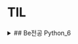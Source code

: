 # TIL

<details>
<summary> ## Be전공 Python_6 </summary>
<div markdown="1">

<details>
<summary>(220714)  1st Day - off</summary>
<div markdown="1">

- 신입개발자의 역량

1. 코테통과 (알고리즘)
2. CS
3. 영어
4. 잔디가 빽빽(꾸준한 학습 증명) → 가장 중요

------

#### Git (분산 버전 관리 프로그램) / Github (Git 기반 저장소 서비스) -  소잘능개의 기본
	- 중앙 집중식 버전 관리(SVN, 서버컴퓨터 한대. 매니지먼트쪽 강점.)의 단점 보완.
	- 레거시 프로젝트(와 그 히스토리)의 안정적인 보관을 위해서는 분산 버전 관리가 유리하다.
	- 법인이 쓰기에는 Github이 더 비싸고, 소스코드가 서버로 들어가기 때문에 보안 이슈가 있음.

- CLI (Command Line Interface) & Markdown
	- GUI - 그래픽으로 상호작용. 쉽지만 성능이 더 소모됨.
	- CLI - 명령어를 통해 상호작용. 서버/개발 시스템이 이러한 조작환경제공.
	- Git Bash
		- Git은 Linux로 되어있기 때문에, 윈도우에서 Linux를 사용하기 위해 Git Bash로 수행.
		- 절대경로: 모든 경로 / 상대경로: 현재디렉토리 기준 상대적 위치

- Markdown → 텍스트기반 가벼운 markup언어
	- 문서 구조화와 내용을 쉽고 빠르게 작성코자. (특히 웹 환경)
	- 선택한 언어의 Highlight Syntax 적용.
	- README.md
		- 파일을 통해서 오픈 소스의 공식 문서 작성. 잔디심을때마다!
			- 프로젝트에 대한 설명
			- 가장 먼저 보는 문서
			- 일반적으로 SW와 함께 배포
			- 형식은 따로 없으나 일반적으로 Markdown 활용
		- 개인 프로젝트의 소개 문서 작성
		- 매일 학습한 내용 정리
		- MarkDown 활용한 블로그 운영

#### Repository
- 특정 디렉토리 버전관리하는 저장소
1) git init 명령어로 로컬 저장소 생성 → 기본 필수요소(초기값)을 세팅해줌.
2) .git 디렉토리에 버전 관리에 필요한 것이 들어있음
3) git config —global → 이메일과 유저네임 설정.
4) README.md
- Working Directory(작업하는 실제 디렉토리 — untracked)
 → <git add 파일명 or git add . (현재디렉토리 전체)> →
- Staging Area(커밋으로 남기고 싶은 파일이 있는 곳 — staged)
 → <git commit -m “메세지”> →
- Repository(커밋이 저장되는곳 — committed) → <git push> →
- vscode에서 Git Graph 설치해볼 것!

#### ??Staging Area는 왜 있지??
- Working Directory 자체의 모습이 아니라 수정사항(변화된 내용)만 반영되기 위해서!
- 상용(퍼블리싱)할 내용들만 골라 commit해야 하니깐~

#### Github Repo Settings에서 default Branch를 master로 바꿔야 하는 이유?
- main으로 바뀐 이유가 있다.
 [깃허브, 개발용어 '마스터'→메인으로 바꾼다](https://zdnet.co.kr/view/?no=20200921101131)
- 그런데 기존 기업들은 모두 master로 쓰기 때문에 main으로 저장하자~

#### 로컬과 깃헙 레포 연결하기
- git remote add origin 링크 → 연결.
	- 링크의 별명을 origin으로 설정하는 것.
- git push -u origin master → 깃푸쉬.
	- origin → 별명
	- master → local branch 이름

#### git clone, git pull
- clone == 해당 url을 다운로드 받는 것.
- pull == remote에서 local로 업데이트 하는 것.
	- vscode에서 수정 옵션 선택 가능

</div>
</details>

<details>
<summary>(220715)  2nd Day - off</summary>
<div markdown="1">

### git collaborator 초대

[https://eunoia3jy.tistory.com/118](https://eunoia3jy.tistory.com/118)

### git branch 활용

[https://git-scm.com/book/ko/v2/Git-브랜치-브랜치란-무엇인가](https://git-scm.com/book/ko/v2/Git-%EB%B8%8C%EB%9E%9C%EC%B9%98-%EB%B8%8C%EB%9E%9C%EC%B9%98%EB%9E%80-%EB%AC%B4%EC%97%87%EC%9D%B8%EA%B0%80)

1. 브렌치 생성 후 이동

```bash
git checkout -b (브렌치)

git switch -c (브렌치)
```

[https://git-scm.com/book/ko/v2/Git-브랜치-브랜치와-Merge-의-기초](https://git-scm.com/book/ko/v2/Git-%EB%B8%8C%EB%9E%9C%EC%B9%98-%EB%B8%8C%EB%9E%9C%EC%B9%98%EC%99%80-Merge-%EC%9D%98-%EA%B8%B0%EC%B4%88)

1. 병합 (마스터 브렌치와 입력 브렌치의 병합)

```bash
git merge (브렌치)
```

1. 변화 확인하기

```bash
git log --oneline --graph
```

## 챗봇 프로그래밍

### 4차 산업 혁명과 소프트웨어

- 4차산업 - 소프트웨어 중심의 기술, 산업, 사회 패턴과 절차의 급격한 변화
- 빅데이터, 인공지능, 로봇공학, 사물인터넷, 무인운송, 3D프린터, 나노기술
- 오픈소스 라이브러리를 잘 활용하자! 디자인과 기능을 구상하여 조립하는 것이 중요.
    - 에러를 무서워말자!

### Request module 설치

```bash
pip install request
pip install beautifulsoup4
pip install lxml
```

### .gitignore 활용

[gitignore.io](https://www.toptal.com/developers/gitignore/)

1. 왜 쓰는가?

```
보안상으로 위험성이 있는 파일프로젝트와 
관계없는 파일용량이 너무 커서 제외해야되는 파일등등
git add 에 포함시키기 싫은 경우가 있다.

물론 이 경우 git rm 를 통해 일부 파일만 제외시키면 되지만, 
모든 커밋에 그런 행동을 하는 것은 번거롭다.

따라서 우리는.gitignore 이라는 디렉토리를 만들어 무시할 파일을 넣어 줄 수 있다.
```

2. ***반드시!!*** Repository 만들자마자 생성해야함.
    1. 한 번 git이 관리하기 시작한 파일은 추가적인 ignore가 안된다.
</div>
</details>


<details>
<summary>(220716)  3rd Day - weekend</summary>
<div markdown="1">


arr = [ ] → arr 배열 선언

len(arr) → arr 배열의 원소 갯수

리스트.remove(a) → 배열에서 a 제거

“이름 : {1}, 나이 {0}세”. format(20, “홍길동) → ‘이름 : 홍길동, 나이 20세’

{숫자 : 문자열 표시 유형}

chr(num) → 아스키코드 num에 해당하는 문자

ord(char) → 문자 char에 해당하는 아스키코드

`for i in range (1, 201, 1) :` → 1 이상 201 미만의 i에 대한 반복문. i는 1씩 증가한다.

```python
dogs = {1: "골든리트리버". 2: "진돗개", 3: "보더콜리"} //사전형 객체

for key in dogs: //사전 객체 dogs를 사용하므로 항목의 키 정보 1, 2, 3이 차례로 대입
	print("{0} : {1}".format(key, dogs[key]))
```

[https://blockdmask.tistory.com/458](https://blockdmask.tistory.com/458) → 문자열

줄바꿈 없이 출력하기

```python
print("AngelPlayer", end='\n') //기본 형식.

for i in range(1, 51) :
    print("{0}".format(i * 2), end=' ')
```

파이썬에서의 삼항 연산자

```python
[true_value] if [condition] else [false_value]
```

	
</div>
</details>


<details>
<summary>(220717)  4th Day - weekend</summary>
<div markdown="1">

### join 사용방법

```python
구분자.join(문자열리스트)

str_list = ["동해물과","백두산이","마르고","닳도록"]
>>> str = " ".join(str_list)
>>> print(str)
# 동해물과 백두산이 마르고 닳도록 출력됨
```

구분자(separator)가 앞에 오고 문자열이 뒤에 오는 구조라서 좀 헷갈릴 수 있다.

### 문자열 나누기- split() 함수

이 함수는 파라미터로 구분자를 주면

해당 구분자를 기준으로 문자열을 잘라 리스트 형식으로 반환합니다.

만약 파라미터에 아무것도 주지 않으면 공백을 기준으로 문자를 나눕니다.

```python
>>> str = "Hi my name is gyu"
>>> splitted_str = str.split()
>>> print(splitted_str)

['Hi', 'my', 'name', 'is', 'gyu']
```

[[파이썬 / Python] map(int, input().split())에 대해](https://ccamppak.tistory.com/38)

### 진수 변환

```python
10진수에서 2진수로 변환함수: bin() # 접두어 0b 붙음
10진수에서 8진수로 변환함수: oct() # 접두어 0o 붙음
10진수에서 16진수로 변환함수: hex() # 접두어 0x 붙음
```

### 문자열 설정

[Python의 문자열에서 부분 문자열 추출](https://www.delftstack.com/ko/howto/python/extract-substring-from-a-string-in-python/)

[파이썬에서 문자열의 부분 문자열을 얻는 방법](https://www.delftstack.com/ko/howto/python/how-to-get-a-substring-of-a-string-in-python/)

### 공백 제거

**3가지 방법**은 아래와 같습니다.

1. **replace() 사용 - 모든 공백 제거**
2. **strip(), lstrip(), rstrip() 사용 - 양쪽, 왼쪽, 오른쪽 공백 제거**
3. **re.sub() 사용 - 정규표현식 사용으로 원하는대로 공백 제거**

### map 함수

```python
list(map(함수, 리스트))# 리스트에서 원소를 하나씩 꺼내 함수를 돌려 다시 리스트로 저장
```

[[python] 파이썬 map 함수 사용법과 예제](https://blockdmask.tistory.com/531)

### 딕셔너리

[Python 딕셔너리](https://zetawiki.com/wiki/Python_%EB%94%95%EC%85%94%EB%84%88%EB%A6%AC)

## **reduce()**

```python
reduce(함수, 시퀀스)
```

#시퀀스(문자열, 리스트, 튜플)의 원소들을 순차적으로 함수에 적용

```python
>>>from functools import reduce   # 파이썬 3에서는 써주셔야 해요  
>>> reduce(lambda x, y: x + y, [0, 1, 2, 3, 4])
10
```

먼저 0과 1을 더하고, 그 결과에 2를 더하고, ….

## **filter()**

```python
filter(함수, 리스트)
```

리스트에 들어있는 원소들을 함수에 적용시켜서 

결과가 참인 값들로 새로운 리스트를 만들어줌. 

```python
>>> list(filter(lambda x: x < 5, range(10)))
[0, 1, 2, 3, 4]
```

### 절대값 함수

```python
abs(x) # x의 절대값
```


</div>
</details>


<details>
<summary>(220718)  5th Day - online </summary>
<div markdown="1">

### 컨테이너

- 여러 개의 데이터를 담을 수 있는 객체.
- 순서가 있는 데이터와 순서가 없는 데이터로 나뉨.
        
    - 리스트 (리스트명 = [요소1, 요소2, … ]
        - 여러 값을 ‘순서가 있는’구조로 저장하고 싶을 때 사용
        - 생성된 이후 변경이 가능
    - 튜플
        - 여러 값을 ‘순서가 있는’구조로 저장하고 싶을 때 사용
        - 생성된 이후 변경이 불가.
        - 단일 항목 튜플은 값 뒤에 쉼표! ex) tuple_a = (1,)
        - 복수 항목 튜플도 넣는 것을 권장
    - 레인지
        - 숫자의 시퀀스를 나타냄
        - 주로 반복문과 사용됨 (for i in range(N))
    - 슬라이싱
        
        [[Tip] Python Array[::] 사용법](https://blog.wonkyunglee.io/3)
        
        - 시퀀스를 특정 단위로 슬라이싱
        - 인덱스와 콜론을 사용하여 특정 부분만 잘라냄
        - 
    - 셋
        - 중복되는 요소 없고 순서 상관 없는 묶음
            - 중복되면 하나만 저장
            - 순서가 없어서 인덱스 접근 불가
    - 딕셔너리
        - 키-값 쌍으로 이루어진 자료형 (3.7이후 orderd)
        - key는 변경 불가능 데이터만 가능.
        - 키의 값(values)는 형태 상관 없음.
        - dict()

### 형변환

- 파이썬에서 데이터 형태는 서로 변환 가능
- 암시적/명시적 변환.

### find 함수

```python
문자열.find(찾을 문자, 시작 index, 끝 index)
```

[[python] 파이썬 find 함수에 대해서](https://blockdmask.tistory.com/569)

[[Python - Tip] 파이썬 출력 메시지 글꼴 설정 - 글자색/배경색/굴게/기울임/밑줄](https://dsegfault.tistory.com/15)

</div>
</details>


<details>
<summary>(220719)  6th Day - offline </summary>
<div markdown="1">

### Dictionary 관련 함수

[[파이썬(Python)] 딕셔너리(Dictionary) 관련 함수 정리! [.keys() / .values() / .items() / .get() / .clear(), in]](https://m.blog.naver.com/PostView.naver?isHttpsRedirect=true&blogId=sw4r&logNo=221504133335)

### append 살펴보기

[파이썬 append( ), extend( ), insert( ) 함수 차이 / 요소추가함수 비교 (Python)](https://ooyoung.tistory.com/117)

### Set 살펴보기

[점프 투 파이썬](https://wikidocs.net/16044)

### replace 함수

```python
변수.replace(변경하고 싶은 문자, 변경할 문자, [변경할 횟수])
```

[파이썬 replace( ) 문자열을 변경하는 함수 (Python)](https://ooyoung.tistory.com/77)

### re.sub

```python
re.sub(패턴, 바꿀 문자열, 문자열, 바꿀 횟수)
```

[[python] re.sub 정규표현식을 통한 문자열 치환 (특수문자 제거)](https://clolee.tistory.com/17)

### Try (예외처리)

[[Python] 예외처리 (try, except, finally, else)](https://yganalyst.github.io/pythonic/memo_16_except/)

</div>
</details>

<details>
<summary>(220720)  7th Day - online </summary>
<div markdown="1">

[Python Tutor code visualizer: Visualize code in Python, JavaScript, C, C++, and Java](https://pythontutor.com/visualize.html#mode=edit)

[(Python) 20 - 파이썬의 유용한 내장함수들](https://dogrushdev.tistory.com/134)

### 제어문(Control Statement)

- flowchart로 표현 가능한, 특정 상황에 따른 선택적 코드 실행
1. 조건문
    - if / elif / else 계속 연습하자

1. 반복문
    - for문
        - Dictionary 순회
            - .Keys() / .values() / .items() → 튜플 활용해서 순회 가능
            - ex)
            
            ```python
            for student, grade in grades.items()
            ```
            
        - enumerate 순회
            - 인덱스(순서)와 객체를 쌍으로 담은 열거형 반환
            
            ```python
            members = ['민수', '영희', '철수']
            
            for idx, number in enumerate(members) : 
                print(idx, number)
            
            # enumerate(members, start = n) -> n값부터 idx가 증가
            ```
            
        - List comprehension
            - 표현식과 제어문을 통해 특정값을 가진 리스트 생성
            
            ```python
            # code for 변수 in iterble if 조건식
            
            cubic_list = [number ** 3 for number in range(1, 4)]
            print (cubic_list)
            
            #[1, 8, 27)
            ```
            
        
        - Dictionary Comprehension
            
            ```python
            cubic_dict0 = {}
            for number in range(1, 4) : 
                cubic_dict0[number] = numer ** 3
            print(cubic_dict0)
            
            #{1: 1, 2: 8, 3: 27}
            
            cubic_dict1 = {number : number ** 3 for number in range(1, 4)}
            print (cubic_dict1)
            
            #{1: 1, 2: 8, 3: 27}
            ```
            

### 함수

- return은 한 함수에 두 개 불가. 여러 개를 반환하고 싶으면 리스트나 튜플 등의 컨테이너 활용

```python
def minus_and_product(x, y) :
    return x - y,  x * y

y = minus_and_product(4, 5)
print(y) # (-1, 20)
print(type(y)) # <class 'tuple'
```

- Input
    - Keyword Argument 다음에 Positional Argument 넣을 수 없다
    - Default Argument를 지정해서 정의된 것보다 더 적은 개수의 argument를 입력 가능
    - 정해지지 않은 여러개의 Arguments 처리는 Asterisk 혹은 언패킹 연산자라고 불리는 * 덕분.
    
    ```python
    print(*objects, sep=' ', end='\n', file=sys.stdout, flush=False)
    ```
    
    - 가변인자 (*args)
        - 여러개의 Positional Argument를 하나의 필수 parameter로 받아서 사용
        - 몇 개를 받을 지 모를 때 사용.
        
        ```python
        def add(*args) : 
            for arg in args :
                print(arg)
        ```
        
    
    - 패킹 / 언패킹
        - 묶는게 패킹 푸는게 언패킹
        
        ```python
        numbers = (1, 2, 3, 4, 5) #패킹
        a, b, c, d, e = numbers #언패킹
        ```
        
        - 패킹 = 여러 개의 데이터를 묶어서 할당
        - 언패킹 = 시퀀스 속 요소를 여러 변수에 나누어 할당
            - 언패킹시 변수 개수와 할당 갯수가 동일해야 함.
            - 변수에 Asterisk를 붙이면 남은 요소를 담을 수 있음
            
            ```python
            numbers = (1, 2, 3, 4, 5)
            a, b, *rest = numbers
            print(a, b, rest) # 1 2 [3, 4, 5]
            
            a, *rest, e = numbers
            print(rest) # [2, 3, 4]
            ```
            
        
        - *는 시퀀스 언패킹 연산자라고 불리며, 말 그대로 시퀀스를 풀어 헤치는 연산자
            - 튜플이나 리스트 언패킹할 때 사용
            - * 활용해서 가변인자 만들 수 있음
            
            ```python
            def func(*args) :
            	print(args)
            	print(type(args))
            ```
            
            ```python
            def sum_all(*numbers):
            	result = 0
            	for number in numbers :
            				result += number
            	return result
            
            print(sum_all(1, 2, 3)) # 6
            print(sum_all(1, 2, 3, 4, 5, 6)) # 21
            ```
            
            ```python
            def print_family_name(father, mother, *pets): # 아빠 엄마는 필수. 반려동물은 추가적인 인자
            	print(f'아버지 : {father}')
            	print(f'어머니 : {mother}')
            	print('반려동물들')
            	for name in pets:
            			print(f'반려동물: {name}')
            
            ```
            
        
        - 가변 키워드 인자 (**kwargs)
            - 몇 개의 키워드 인자를 받을지 모르는 함수 정의에 유용
            - **kwargs는 딕셔너리로 묶여 처리되며, parameter에 **를 붙임
            
            ```python
            def family(**kwargs) : 
            	for key, value in kwargs.items()
            			print(key, ":", value)
            
            family(father='아부지', mother='어무이')
            ```
            
        - *args 는 **kwargs 와 같이 쓸 수 있나? YES!
            
            ```python
            def print_family_name(*parents, *pets): # 아빠 엄마는 필수. 반려동물은 추가적인 인자
            	print(f'아버지 : {parents[0]}')
            	print(f'어머니 : {parents[1]}')
            	print('반려동물들')
            	for title, name in pets.items():
            			print(f'반려동물: {title} = {name}')
            ```
            
    

### Python의 범위 (Scope)

- 함수는 코드 내부에 local scope 생성. / 이외 공간은 global scope
- scope
    - global scope  : 코드 어디에서나 참조 가능한 공간
    - local scope :  함수가 만든 scope. 함수 내부에서만 참조 가능
- variable
    - global variable : global scope에 정의된 변수
    - local variable : local scope에 정의된 변수

### 변수 수명주기(lifecycle)

- built-in scope
    - 파이썬 실행된 이후부터 영원히 유지
- global scope
    - 모듈이 호출된 시점 이후 혹은 인터프리터가 끝날 떄까지 유지
- local scope
    - 함수가 호출될 때 생성되고, 함수가 종료될 때까지 유지
    

### 이름 검색 규칙(Name Resolution)

- 파이썬의 식별자는 namespace에 저장되어 있음.
- a.k.a LEGB Rule
    - Local scope - 지역 범위(현재 작업)
    - Enclosed scope - 지역 범위 한 단계 위
    - Global scope - 최상단 위치
    - Built-in scope - 정의하지 않고 사용할 수 있는 모든 것
- 함수의 범위 주의
    - 기본적으로 함수에서 선언된 변수는 Local scope에 생성
    - 해당 scope에 변수가 없으면 LEGB 룰에 의해 검색.
        - 접근은 되도 수정은 안됨
        - 할당하면 해당 scope에 생성되므로
        - 함수 내에서 필요한 상위 scope는 argument로 넘겨서 활용해야 함
- 상위 scope 변수를 수정하려면 global, nonlocal 키워드를 활용
    - 그러나 코드 복잡해지고 오류발생 가능.
    

### 함수 응용

- map(함수, 순회가능한 데이터구조)
- zip(*iterables) - iterable들을 모아서 튜플형 object반환
- lambda[parameter] : 표현식
    - 리턴 없고 조건문 반복문 불가.
    - 간결한 함수정의 가능. def 없어도 사용가능
- 재귀함수는 stack overflow 조심하고, 1천회 넘기지 않게 조심할것
    - 재귀적 표현이 자연스러운 알고리즘에 사용할 것.
    - 변수 사용을 줄여줄 수 있으나 입력값이 커지면 연산 속도가 오래 걸림!

### 모듈

- 모듈과 패키지
    - module = 합, 평균, 표준편차 등 자주 쓰는 기능들을 하나의 파일로 묶은 것
        - 특정 기능을 하는 코드를 파이썬 파일(.py)단위로 작성
        
        ```python
        import module
        from module import var, function, Class
        from module import * #다 가져오기
        ```
        
    - package = 다양한 파일을 하나의 폴더로 묶은 것
        - 특정 기능과 관련된 여러 모듈의 집합
        - 패키지 안에는 서브패키지 포함
        
        ```python
        from package import module
        from package.module import var, function, Class
        ```
        
    - library = 다양한 패키지를 하나로 묶은 것.
        - 프레임워크와의 차이점? buzzword(논란되는 언어).
        - 교수님피셜 라이브러리는 삽, 프레임워크는 포크레인
    - pip = 관리자
        - PyPI(Python Package Index)에 저장된 외부 모듈 및 패키지 가져오는 시스템
        
        ```bash
        $ pip install SomePackage #최신버전
        $ pip install SomePackage==1.0.5 #특정 버전
        $ pip install SomePackage>=1.0.4 #최소 버전
        ```
        
        - 패키지 관리 (기록 파일은 보통 requirements.txt)로 정의
        
        ```bash
        $ pip freeze > requirements.txt # 리스트 박제
        $ pip freeze -r requirements.txt # 박제된 리스트 설치
        ```
        
    - 패키지 활용 공간은 가상환경
    

### 사용자 모듈과 패키지

- 패키지 만들기
    - 모든 폴더에는 **init**.py를 만들어 패키지로 인식
        - python 3.3 이후부터는 없어도 되지만 만드는 것 추천.
    

### 가상 환경

- 외부 패키지와 모듈을 사용하는 경우 모두 pip를 통해 설치해야 함.
- 복수의 프로젝트를 할 때 버전이 다를 수 있고, 따라서 가상환경에 독립적으로 패키지 관리해야함
- Python 3.5부터 생김
    - 특정 디렉토리에 가상 환경을 만들고, 고유한 파이썬 패키지 집합 가질 수 있음.
        - 특정 폴더에 환겨잉 있고
        - 실행 환경에서 가상환경을 활성화 시킴
        - 그에 따라서 폴더 관리
        
        ```bash
        $ python -m venv venv00 # venv00이라는 가상환경 생성
        
        $ pip list # 컴퓨터에 설치된 리스트
        
        $ sourse venv/Scripts/activate #나만의 작고 귀여운 가상환경 시작
        
        $ pip list # 이후에는 이 가상환경에 설치된 리스트
        ```

</div>
</details>


<details>
<summary>(220721)  8th Day - offline </summary>
<div markdown="1">


## **메모리 구조**

- 프로그램이 실행되기 위해서는 먼저 프로그램이 메모리에 로드(load)되어야 합니다.
- 또한, 프로그램에서 사용되는 변수들을 저장할 메모리도 필요합니다.
- 따라서 컴퓨터의 운영체제는 프로그램의 실행을 위해 다양한 메모리 공간을 제공하고 있습니다.
- 프로그램이 운영체제로부터 할당받는 대표적인 메모리 공간은 4가지 있습니다.
    - 코드(code) 영역
    - 데이터(data) 영역
    - 스택(stack) 영역
    - 힙(heap) 영역

![http://tcpschool.com/lectures/img_c_memory_structure.png](http://tcpschool.com/lectures/img_c_memory_structure.png)

### 1. **코드(code) 영역**

메모리의 코드(code) 영역은 실행할 프로그램의 코드가 저장되는 영역으로

텍스트(code) 영역이라고도 부릅니다.

CPU는 코드 영역에 저장된 명령어를 하나씩 가져가서 처리하게 됩니다.

### 2. **데이터(data) 영역**

메모리의 데이터(data) 영역은 프로그램의 전역 변수와 정적(static) 변수가 저장되는 영역입니다.

데이터 영역은 프로그램의 시작과 함께 할당되며, 프로그램이 종료되면 소멸합니다.

### 3. **스택(stack) 영역**

메모리의 스택(stack) 영역은 함수의 호출과 관계되는 지역 변수와 매개변수가 저장되는 영역입니다.

스택 영역은 함수의 호출과 함께 할당되며, 함수의 호출이 완료되면 소멸합니다.

이렇게 스택 영역에 저장되는 함수의 호출 정보를 스택 프레임(stack frame)이라고 합니다.

스택 영역은 푸시(push) 동작으로 데이터를 저장하고, 팝(pop) 동작으로 데이터를 인출합니다.

이러한 스택은 후입선출(LIFO, Last-In First-Out) 방식에 따라 동작하므로,

가장 늦게 저장된 데이터가 가장 먼저 인출됩니다.

스택 영역은 메모리의 높은 주소에서 낮은 주소의 방향으로 할당됩니다.

### 4. **힙(heap) 영역**

메모리의 힙(heap) 영역은 사용자가 직접 관리할 수 있는 ‘그리고 해야만 하는’ 메모리 영역입니다.

힙 영역은 사용자에 의해 메모리 공간이 동적으로 할당되고 해제됩니다.

힙 영역은 메모리의 낮은 주소에서 높은 주소의 방향으로 할당됩니다.

## **스택과 힙의 장단점**

### **스택**

매우 빠른 액세스

변수를 명시 적으로 할당 해제 할 필요가 없습니다.

공간은 CPU에 의해 효율적으로 관리되고 메모리는 단편화되지 않습니다.

지역 변수 만

스택 크기 제한 (OS에 따라 다름)

변수의 크기를 조정할 수 없습니다.

### **힙**

변수는 전역 적으로 액세스 할 수 있습니다.

메모리 크기 제한 없음

(상대적으로) 느린 액세스

효율적인 공간 사용을 보장하지 못하면 메모리 블록이 할당 된 후 시간이 지남에 따라 메모리가 조각화되어 해제 될 수 있습니다.

메모리를 관리해야합니다 (변수를 할당하고 해제하는 책임이 있습니다)

변수는 C언어 realloc() or 자바 new

## 체크할 것

### 딕셔너리

1. 딕셔너리 매소드 확인.
2. key - value
3.  순회도는 방법!

### 반복문

1. 순회 방법

### Data 추출

1. 인덱스 접근 방법
2. if문으로 수정하는 방법


</div>
</details>




<details>
<summary>(220722)  9th Day - offline </summary>
<div markdown="1">

- 프로젝트 제출기한은 20시.

### 01_PJT

- 목표
    - 파일 입출력 이해
    - 데이터 구조 분석과 이해
    - Json 형태로 구성
    
- 요구 사항
    - example 참고할 것
    - 데이터를 직접 추출하고 구성하는 과정
    - 필수와 선택 과제로 나뉨.
    - 제출은 gitlab

### 유의사항

```python
dict[’key’] 보다는 dict.get(’key’) 쓰기. 에러 때문에!
print(f’texttext{var1}text{var2} 쓰기.
```

[https://velog.io/@aonee/Python-%EC%A0%95%EB%A0%AC-sort-sorted-reverse](https://velog.io/@aonee/Python-%EC%A0%95%EB%A0%AC-sort-sorted-reverse)

</div>
</details>


<details>
<summary>(220723)  10th Day - weekend </summary>
<div markdown="1">

### import math

[[Python] 반올림, 올림, 내림](https://velog.io/@insutance/Python-%EB%B0%98%EC%98%AC%EB%A6%BC-%EC%98%AC%EB%A6%BC-%EB%82%B4%EB%A6%BC)

### divmod(var1, var2)

 → var1을 var2로 나눈 몫과 나머지를 튜플 객체로 반환

### pow(var1, var2)

 → var1을 var2 제곱하여 반환

### all()

→ 반복 가능한 자료형을 전달해 모두 True이면 True, 하나라도 False면 False

### any()

→ 반복 가능한 자료형을 전달해 모두 False이면 False, 하나라도 True면 True

### enumertae()

→ 시퀀스형을 입력받아 인덱스를 포함하는 튜플 객체를 항목으로 구성하는 enumerate 객체를 반환


</div>
</details>


<details>
<summary>(220724)  11th Day - weekend </summary>
<div markdown="1">

### print()
- print() 함수는 sep 파라미터로 구분자를 넣어줄 수도 있음.
	```
	print('A1', 'B2', sep=',') # A1,B2
	```
- f-string은 파이썬 3.6+에서만 지원한다.

	
### pass	
- Null Operation. 아무것도 하지 않는 기능이다. 목업부터 만들 때 오류를 막기 위해 사용.


- 리스트 컴프리헨션은 표현식이 2개가 넘어가면 가독성이 떨어진다.
	
	```
	import this #Zen of Python
	```

### 빅오
- 입력값이 커질 때 알고리즘의 실행 시간(시간 복잡도)와 함께 공간 요구사항(공간 복잡도)이 어떻게 증가하는지를 분류하는데 사용
- "빅오 표기법은 주어진 경우의 수행시간의 상한을 나타낸다"
- 빅오 표기법 종류
	- O(n)상수 시간을 갖는 알고리즘은 최고의 알고리즘이다!
	- O(log n) 큰 입력값에도 영향을 크게 받지 않는 편
	- O(n) 입력값만큼 실행 시간에 영향을 받음. -> 선형 시간 알고리즘이라고도 함. 모든 입력값을 적어도 한 번 이상 봐야 하는 수준.
	- O(n log n) 병합 정렬을 비롯한 효율 좋은 정렬 알고리즘.
	- O(n**2) 버블 정렬 같은 비효율적 정렬 알고리즘
	- O(2**n) 피보나치 수를 재귀로 계산하는 알고리즘 등.
	- O(n!) 가장 느린 알고리즘.
</div>
</details>


<details>
<summary>(220725)  12th Day - online </summary>
<div markdown="1">

- 그놈의 재귀함수..!!!

- .strip([chars])는 특정 문자를 지정하지 않을 시 공백을 제거한다.

## 데이터 구조 (Data Structure)

- 데이터 구조를 활용하기 위해서는 method를 활용해야 한다.
    - method = 클래스 내부에 정의한 함수.

### 문자열

- 모든 문자는 str타입 (변경불가능)

```python
str.find(x) # x의 첫 위치를 반환. 없으면 -1 반환

str.index(x) # x의 첫 위치를 반환. 없으면 오류 발생.

str.isalpha() # 알파벳 문자인지 여부. (유니코드상 문자인지)

str.isupper() # 대문자인지 여부. (반: islower())
str.upper() # 모두 대문자로 변경 (반: lower(), swapcase() => 대소문자 서로 변경)

str.istitle() # 타이틀 형식인지 여부.

str.isdecimal() # 10진수.
str.isdigit() # 숫자형태를 띤 것
str.isnumeric() # 숫자 비슷한거 아님?
```

### 리스트

- 유연성이 좋아 자주 사용

```python
list.append(x) # 마지막에 x 추가
list.insert(i, x) # list[i]에 x 삽입
list.remove(x) # 가장 왼쪽에 있는 x 제거. 항목 없으면 에러
list.pop(x) # list[x]를 반환하고 제거. 기본값은 가장 오른쪽 항목.
list.extend(m) # 순회형 m의 모든 항목들 리스트 끝에 추가
list.reverse() # 거꾸로 정렬
```

### 셋

- 중복되지 않는 조합

```python
s.copy() # 얕은 복사본 반환
s.add(x) # 없으면 x 추가
s.pop # 똑같음. set이 비면 에러
s.remove(x) # x 삭제. set이 비면 에러
s.discard(x) # x가 있으면 삭제
s.update(t) # 셋t에 있는 항목 중 s에 없는 것 추가
s.clear # 모두 제거
s.isdisjoint(t) # 서로소일 때 True
s.issubset(t) # s가 t의 하위일 때 True
s.issuperset(t) # s가 t의 상위일 때 True 
```

### 딕셔너리

- 키와 값의 쌍으로 이루어진 자료.

```python
d.copy() # 얕은 복사본 반환
d.keys() # 딕셔너리의 모든 키를 담은 뷰 반환
d.values() # 모든 밸류 담은 뷰 반환
d.items() # 모든 키-값 쌍 담은 뷰 반환
d.get(k) # 키 k 값 반환. 없으면 none 
d.get(k, v) # 키 k 값 반환. 없으면 v 반환
d.pop(k, v) # 키 k 갑 반환하고 딕셔너리에서 삭제. k가 없을 경우 v 반환
```

### 얕은 복사

```python
a = [1, 2, 3]
b = a # b가 a가 가리키는 주소값과 같은 곳을 가리키게 됨
print (a, b) # [1, 2, 3][1, 2, 3]
b[0] = 5
print (a, b) # [5, 2, 3][5, 2, 3] 

a = [1, 2, 3]
b = a[:] # b가 a의 값에서 함수를 통해 나온 반환값을 받게 됨 (1차원배열 한정)
print (a, b) # [1, 2, 3][1, 2, 3]
b[0] = 5
print (a, b) # [1, 2, 3][5, 2, 3]
```

 

### 깊은 복사

```python
import copy
a = [1, 2, [3, 1]]
b = copy.deepcopy(a) # 통째로 아예 새로 복사. 얕은복사의 해결책
print (a, b) # [1, 2, [3, 1]][1, 2, [3, 1]]
b[2][0] = 5
print (a, b) # [1, 2, [3, 1]][1, 2, [5, 1]]
```

</div>
</details>

<details>
<summary>(220726)  13th Day - offline </summary>
<div markdown="1">

- **TypeError: ‘int’ object is not iterable**
    - list([iterable])이어야 하는데, 해당 위치에 반복할 수 있는(iterable) 개체가 없음.
- **TypeError: ‘int’ object is not iterable**
    - 정수(int)형 자체는 반복할 수 있는(iterable) 개체가 아님.
- **TypeError: 'int' object is not subscriptable**
    - 인덱스를 갖지않는 값에 인덱스를 가지게 코드를 짤 경우 발생하는 오류.
- ****invalid literal for int() with base 10****
    - 10진수로의 형변환 에러.

</div>
</details>

<details>
<summary>(220727)  14th Day - online </summary>
<div markdown="1">

## 킹체지향

### 객체지향 프로그래밍

- 프로그램을 명령어의 목록으로 보는 것에서 벗어나, 여러 객체의 모임으로 파악
- 과거는 Global data 기준으로 function을 여럿 만들었다.
- 현재는 데이터와 기능(메서드)분리, 추상화된 인터페이스 (오브젝트 여러개에서 메서드를 주고받기)
- 장점
    - 클래스 단위로 모듈화시켜 개발 가능. 대규모 소프트웨어 개발에 적합
    - 필요 부분만 수정하기 쉬우므로 유지보수가 쉬움
- 단점
    - 설계시 많은 노력과 시간 필요 (상호작용 구조를 만들기 위해 많은 시간 필요)
    - 실행 속도가 상대적으로 느림 (절차 지향이 보다 컴퓨터 처리구조와 비슷하기 때문)

### OOP 기초

- 객체
    - 컴퓨터 과학에서 객체 또는 오브젝트는 클래스에서 정의한 것을 토대로 메모리에 할당된 것으로 *프로그램에서 사용되는 데이터 또는 식별자에 의해 참조되는 공간*을 의미하며, 변수, 자료구조, 함수, 또는 메서드가 될 수 있다.
    - **속성과 행동으로 구성된 모든 것**
- 클래스로 만든 객체를 인스턴스
    - 객체는 특정 타입의 인스턴스다.
- **파이썬은 모든 것이 객체(속성과 행동이 존재)**
    - 모든 것이 * type 클래스의 객체. (객체는 * type의 인스턴스)
    - ex_) “banana”.upper()
    - 문자열 타입의 인스턴스 + (문자열의)행동 메서드
- 객체의 특징
    - 타입 : 어떤 연산자와 조작이 가능한가?
    - 속성 : 어떤 상태를 가지는가?
    - 조작법 : 어떤 행위를 할 수 있는가?
- 객체 비교하기
    - ==
        - 동등한(내용이 같은) 경우 True
    - is
        - 동일한
        - 동일 객체를 가리킬 경우 (같은 주소값을 가리킬 경우) True

### OOP 속성

- 특정 데이터 타입/클래스의 객체들이 가지게 될 상태/데이터를 의미
- 클래스 변수 / 인스턴스 변수가 존재
- 클래스 변수를 변경할 때에는 항상 클래스.클래스변수 형식으로 변경해야 함
    - 그러지 않으면 해당 인스턴스 변수만 변화함

### OOP 메서드

- 특정 데이터타입/클래스의 객체에 공통적으로 적용 가능한 행위(함수)
- 메서드는 인스턴스 메서드(인스턴스 처리) / 클래스 메서드(클래스 처리) / 정적 메서드(나머지)로 나뉨.
    - 인스턴스 메서드
        - self가 있으면 인스턷스.
            - self는 인스턴스 자기 자신. 파이썬의 암묵적인 규칙
        - 인스턴스 변수를 사용하거나, 변수에 값을 매기는 것
        - 클래스 내부에 정의됨
        - 매직 매서드
            - 던더 메서드, 스페셜 메서드, 매직 메서드
            - 특정 상황에 자동으로 불림
            
            ```python
            __str__(self)
            __le__(self, other)
            
            ```
            
    
    [[Python] __str__와 __repr__의 차이 살펴보기](https://shoark7.github.io/programming/python/difference-between-__repr__-vs-__str__)
    
    - 클래스 메서드
        - 클래스가 사용할 메서드
        - @classmethod 데코레이터를 사용해서 정의
        - 호출 시 첫 번째 인자로 클래스가 전달됨
    - 클래스 메서드 → 클래스 변수 사용 cls
    - 인스턴스 메서드 → 인스턴스 변수 사용 self
    - 둘 다 쓰고 싶으면?
        - 클래스는 인스턴스 변수 사용불가
        - 인스턴스 메서드는 둘 다 사용 가능
    - 스태틱 메서드
        - @staticmethod 데코레이터를 사용해서 정의
    - 인스턴스와 클래스 사이의 이름공간
        - 클래스를 정의하면 클래스와 해당하는 이름공간 생성
        - 인스턴스를 만들면 객체가 생성되고 이름공간 생성
        - 인스턴스에서 특정 속성에 접근하면, 인스턴스-클래스 순으로 탐색

## 객체지향 핵심 4가지

- 추상화
    - 복잡한 거 숨기고 필요한 거 나타냄
- 상속
    - 물려받기
- 다형성
    - 오버라이딩
- 캡슐화
    - getter, setter

### 상속

- 파이썬의 모든 클래스는 object로부터 상속됨
- 부모 클래스의 모든 요소가 상속됨
- supe()r를 통해 부모클래스의 요소를 호출할 수 있음
- 메서드 오바리이딩을 통해 자식 클래스에서 재정의 가능함
- 상속관계에서의 이름 공간은 인스턴스, 자식 클래스, 부모 클래스 순으로 탐색
- super()

```python
def__init__(self,name,age,number,email,student_id) :
	super().__init__(name,age,number,email) # 부모클래스의 인스턴스 상속
	self.student_id = id
```

- 다중상속은 파이썬만 가능

### 다형성

- 동일한 메서드가 클래스에 따라 다르게 행동할 수 있음
- 서로 다른 클래스에 속해있는 개체들이 동일한 메시지에 다른 방식으로 응답할 수 있음.

### 메서드 오버라이딩

- 상속받은 메서드를 재정의
- 기본 기능과 이름은 유지하는데 새로운 기능 추가하고 싶을 때 사용
- 부모 클래스를 실행시키고 싶으면 super활용

### 오버로딩

- 기능이 같은 메서드를 여럿 만드는데, 받는 매개변수의 갯수가 다르고 다른 동작을 하게끔 하는 것. 파이썬엔 없는 기능
- *args가 어차피 있기 때문에 불필요. 개념적으로만 있다.

### 캡슐화

- 객체 일부 구현 내용에 대해 외부로부터의 직접적인 액세스를 차단
- 암묵적으로 존재하지만 언어적으로는 존재하지 않음

### 접근제어자 종류

- Public member
    - 언더바 없이 시작하는 메서드나 속성
    - 어디서나 호출 가능. 하위 클래스 오버라이드 허용
    - 일반적인 메서드와 속성의 대다수를 차지
- Protected member
    - 언더바 1개로 시작하는 메서드
    - 암묵적 규직에 의해 부모 클래스 내부와 자식 클래스에서만 호출 가능
    - 하위 클래스 오버라이드 허용
- Private member
    - 언더바 2개로 시작하는 메서드나 속성
    - 본 클래스 내부에서만 사용 가능
    - 하위클래스 상속 및 호출 불가능
    - 외부 호출 불가능
    

### getter 메서드와 setter 메서드

- 변수에 접근할 수 있는 메서드를 별도로 생성
    - getter 메서트 : 변수의 값을 읽는 메서드
        - @property 데코레이터 사용
- setter 메서드 : 변수의 값을 설정하는 성격의 메서드
    - @변수.setter 사용

## 에러와 예외처리

- 디버깅
    - 에러 메시지가 발생
        - 해당위치를 찾아 해결
    - 로직 에러 발생
        - 명시적 에러 메시지 없이 다른 결과가 나온 경우
            - 온갖 시도…
- 에러와 예외
    - 문법 에러 (Syntax Error)
        - 파이썬 프로그램은 실행이 되지 않음
        - 문제가 발생한 위치를 표현
        - 에러가 감지된 가장 앞의 위치를 가리키는 캐럿기호(^)를 표시
    - 예외
        - 실행 도중 예상치 못한 상황을 맞이하면 실행 멈춤
            - 문자열을 나눈다던지, 0으로 나눈다던지, 서로 다른 형을 더한다던지…
        - 실행 중 감지되는 이런 에러들을 예외라고 부름
        - 예외의 타입이 메시지로 출력됨
        - 사용자 정의 예외를 만들어 관리 가능

- 예외 처리
    - try문
        - 오류발생 가능성 있는 코드를 실행
        - 예외 발생 않으면 실행 종료
    - except 문
        - 예외 발생하면 except 에러코드 절이 실행
        - 예외 상황을 처리하는 코드를 받아서 적절한 조치를 취함
        - 복수의 처리를 할 경우, 가장 작은 범위부터 순차적으로 입력해놓아야 함
    - else 문
        - try문에서 예외가 발생하지 않으면 실행
    - finally 문
        - 선택사항. 마지막 명령문
        - 예외 여부 관계없이 실행.
    
    - try보다 if가 더 빠르다. 사용처는 케바케.

### 1회차 과목평가

- 온라인감독시스템. 9시 ~ 10시. 이번엔 폴더 정리 확실히 해보자.

### 1학기 정기면담

7/29 ~ 8/1 까지 설문조사.

유선/대면 면담 8/3 수요일부터.

</div>
</details>


<details>
<summary>(220728)  15th Day - offline </summary>
<div markdown="1">

	
	
### 상속
- 보통 상속은 기존 클래스를 변경하지 않고 기능을 추가하거나 기존 기능을 변경하려고 할 때 사용한다.
- 기존 클래스가 라이브러리 형태로 제공되거나 수정이 허용되지 않는 상황이라면 상속을 사용해야 한다.

### 매직 메소드 더 연습할 것
https://wikidocs.net/83755
	
https://velog.io/@sawol/%EB%A7%A4%EC%A7%81-%EB%A9%94%EC%86%8C%EB%93%9CMagic-Method
	
https://zzsza.github.io/development/2020/07/05/python-magic-method/

</div>
</details>


<details>
<summary>(220729)  16th Day - offline </summary>
<div markdown="1">

	
- Json에 관하여
    - 점차 파라미터가 많아질 수 있음. URL에 F스트링으로 넣게 되면 한계가 있다.
    - 이러한 방식으로 시도해볼 필요가 있다!

```python
BASE_URL = URL -> 다른 py 파일에서도 인용할 수 있도록, 최대한 재활용해보자.

path = '추가 경로'
params = {'api_key' : value, 'region' : 'KR' ...} -> 추가 파라미터

response = requests.get(BASE_URL + path, params=params).json
```

</div>
</details>

<details>
<summary>(220730)  17th Day - weekend </summary>
<div markdown="1">

1. 시간복잡도 숙지하기

[파이썬 자료형 별 주요 연산자의 시간 복잡도 (Big-O)](https://wayhome25.github.io/python/2017/06/14/time-complexity/)

1. 이항계수 알고리즘 숙지하기

[[조합론] 이항계수 알고리즘 3가지](https://shoark7.github.io/programming/algorithm/3-ways-to-get-binomial-coefficients)


</div>
</details>


</div>
</details>
